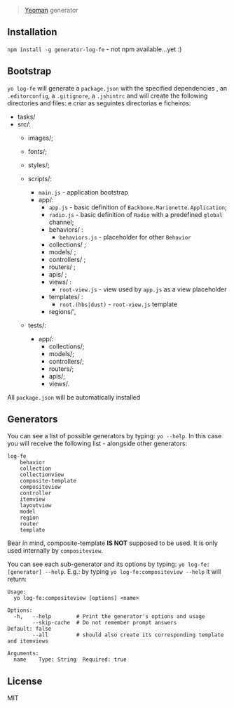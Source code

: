 > [Yeoman](http://yeoman.io) generator

## Installation

`npm install -g generator-log-fe` - not npm available...yet :)

## Bootstrap

`yo log-fe` will generate a `package.json` with the specified dependencies , an `.editorconfig`, a `.gitignore`, a `.jshintrc` and will create the following directories and files: e criar as seguintes directorias e ficheiros:

* tasks/
* src/:
  * images/;
  * fonts/;
  * styles/;
  * scripts/:
      * `main.js` - application bootstrap
      * app/:
          * `app.js` - basic definition of `Backbone.Marionette.Application`;
          * `radio.js` - basic definition of `Radio` with a predefined `global` channel;
          * behaviors/ :
              * `behaviors.js` - placeholder for other `Behavior`
          * collections/ ; 
          * models/ ;
          * controllers/ ;
          * routers/ ;
          * apis/ ;
          * views/ :
              * `root-view.js` - view used by `app.js` as a view placeholder
          * templates/ :
               * `root.(hbs|dust)` - `root-view.js` template
          * regions/',

  * tests/:
      * app/:
          * collections/;
          * models/;
          * controllers/;
          * routers/;
          * apis/;
          * views/.

All `package.json` will be automatically installed

## Generators

You can see a list of possible generators by typing: `yo --help`. In this case you will receive the following list - alongside other generators:

```
log-fe
    behavior
    collection
    collectionview
    composite-template
    compositeview
    controller
    itemview
    layoutview
    model
    region
    router
    template
```

Bear in mind, composite-template **IS NOT** supposed to be used. It is only used internally by `compositeview`.

You can see each sub-generator and its options by typing: `yo log-fe:[generator] --help`. E.g.: by typing `yo log-fe:compositeview --help` it will return:

```
Usage:
  yo log-fe:compositeview [options] <name>

Options:
  -h,   --help        # Print the generator's options and usage
        --skip-cache  # Do not remember prompt answers                               Default: false
        --all         # should also create its corresponding template and itemviews

Arguments:
  name    Type: String  Required: true
```

## License

MIT
